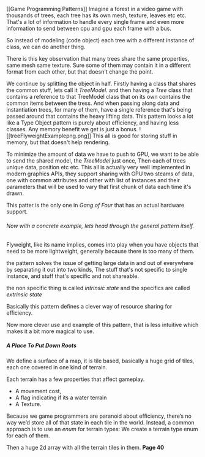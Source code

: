 [[Game Programming Patterns]]
Imagine a forest in a video game with thousands of trees, each tree has its own mesh, texture, leaves etc etc.
That's a lot of information to handle every single frame and even more information to send between cpu and gpu each frame with a bus.

So instead of modeling (code object) each tree with a different instance of class, we can do another thing.

There is this key observation that many trees share the same properties, same mesh same texture. Sure some of them may contain it in a different format from each other, but that doesn't change the point.

We continue by splitting the object in half.
Firstly having a class that shares the common stuff, lets call it *TreeModel*. and then having a *Tree* class that contains a reference to that TreeModel class that on its own contains the common items between the tress.
And when passing along data and instantiation trees, for many of them, have a single reference that's being passed around that contains the heavy lifting data.
This pattern looks a lot like a Type Object pattern is purely about efficiency, and having less classes. Any memory benefit we get is just a bonus.
![[treeFlyweightExamplepng.png]]
This all is good for storing stuff in memory, but that doesn't help rendering.

To minimize the amount of data we have to push to GPU, we want to be able to send the shared model, the *TreeModel* just once, Then each of trees unique data, position etc etc. This all is actually very well implemented in modern graphics APIs, they support sharing with GPU two steams of data, one with common attributes and other with list of instances and their parameters that will be used to vary that first chunk of data each time it's drawn.

This patter is the only one in *Gang of Four* that has an actual hardware support.

###### Now with a concrete example, lets head through the general pattern itself.

Flyweight, like its name implies, comes into play when you have objects that need to be more lightweight, generally because there is too many of them.

the pattern solves the issue of getting large data in and out of everywhere by separating it out into two kinds, The stuff that's not specific to single instance, and stuff that's specific and not shareable.

the non specific thing is called *intrinsic state*
and the specifics are called *extrinsic state*

Basically this pattern defines a clever way of resource sharing for efficiency.

Now more clever use and example of this pattern, that is less intuitive which makes it a bit more magical to use.

##### A Place To Put Down Roots
We define a surface of a map, it is tile based, basically a huge grid of tiles, each one covered in one kind of terrain.

Each terrain has a few properties that affect gameplay. 
- A movement cost,
- A flag indicating if its a water terrain
- A Texture.

Because we game programmers are paranoid about efficiency, there’s no way we’d store all of that state in each tile in the world. Instead, a common approach is to use an *enum* for terrain types:
We create a terrain type enum for each of them.

Then a huge 2d array with all the terrain tiles in them.
**Page 40**